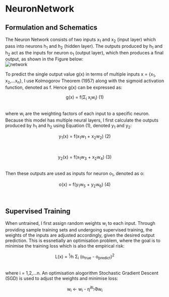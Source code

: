 # NeuronNetwork
## Formulation and Schematics
The Neuron Network consists of two inputs x<sub>1</sub> and x<sub>2</sub> (input layer) which pass into neurons h<sub>1</sub> and h<sub>2</sub> (hidden layer).
The outputs produced by h<sub>1</sub> and h<sub>2</sub> act as the inputs for neuron o<sub>1</sub> (output layer), which then produces a final output,
as shown in the Figure below:<br/>
![network](https://victorzhou.com/27cf280166d7159c0465a58c68f99b39/network3.svg)

To predict the single output value g(x) in terms of multiple inputs x = {x<sub>1</sub>, x<sub>2</sub>,...x<sub>n</sub>}, I use Kolmogorov Theorem (1957) along with the sigmoid activation function, denoted as f. Hence g(x) can be expressed as:<br/>
                                         <p align="center"> g(x) = f(<span>&Sigma;</span><sub>i</sub> x<sub>i</sub>w<sub>i</sub>)   (1)</p><br/>
where w<sub>i</sub> are the weighting factors of each input to a specific neuron.
Because this model has multiple neural layers, I first calculate the outputs produced by h<sub>1</sub> and h<sub>2</sub> using Equation (1), denoted y<sub>1</sub> and y<sub>2</sub>:<br/>
<p align="center"> y<sub>1</sub>(x) = f(x<sub>1</sub>w<sub>1</sub> + x<sub>2</sub>w<sub>2</sub>)   (2) </p><br/>
<p align="center"> y<sub>2</sub>(x) = f(x<sub>1</sub>w<sub>3</sub> + x<sub>2</sub>w<sub>4</sub>)   (3) </p><br/>
Then these outputs are used as inputs for neuron o<sub>1</sub>, denoted as o:<br/>
<p align="center"> o(x) = f(y<sub>1</sub>w<sub>5</sub> + y<sub>2</sub>w<sub>6</sub>)   (4) </p><br/>

## Supervised Training
When untrained, I first assign random weights w<sub>i</sub> to each input. Through providing sample training sets and undergoing supervised training, the weights of the inputs are adjusted accordingly, given the desired output prediction. This is essnetially an optimisation problem, where the goal is to minimise the training loss which is also the empirical risk:<br/>
<p align="center"> L(x) = <sup>1</sup>&frasl;n <span>&Sigma;</span><sub>i</sub> (o<sub>true</sub> - o<sub>predict</sub>)<sup>2</sup> </p><br/>
where i = 1,2,...n. An optimisation alogorithm Stochastic Gradient Descent (SGD) is used to adjust the weights and minimise loss:<br/>
<p align="center"> w<sub>i</sub> ← w<sub>i</sub> - η<sup>∂L</sup>&frasl;∂w<sub>i</sub> <span></p><br/>
